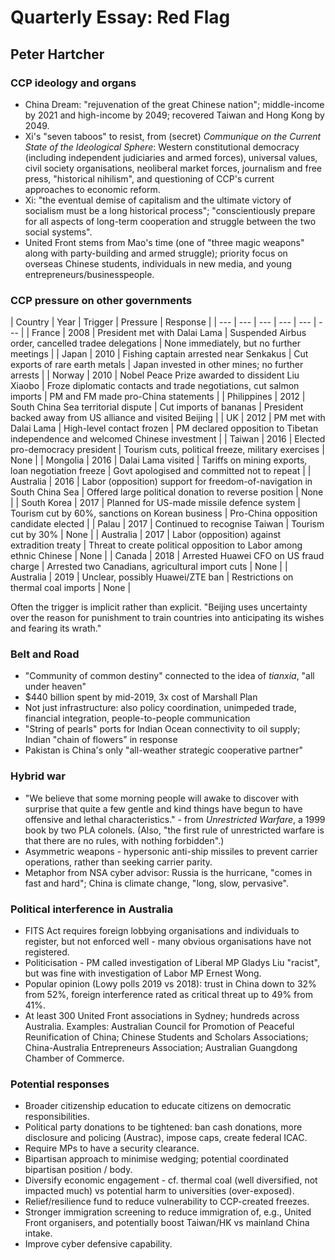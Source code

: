 # Quarterly Essay: Red Flag
## Peter Hartcher

### CCP ideology and organs
- China Dream: "rejuvenation of the great Chinese nation"; middle-income by 2021 and high-income by 2049; recovered Taiwan and Hong Kong by 2049.
- Xi's "seven taboos" to resist, from (secret) _Communique on the Current State of the Ideological Sphere_: Western constitutional democracy (including independent judiciaries and armed forces), universal values, civil society organisations, neoliberal market forces, journalism and free press, "historical nihilism", and questioning of CCP's current approaches to economic reform.
- Xi: "the eventual demise of capitalism and the ultimate victory of socialism must be a long historical process"; "conscientiously prepare for all aspects of long-term cooperation and struggle between the two social systems".
- United Front stems from Mao's time (one of "three magic weapons" along with party-building and armed struggle); priority focus on overseas Chinese students, individuals in new media, and young entrepreneurs/businesspeople.

### CCP pressure on other governments
| Country | Year | Trigger | Pressure | Response |
| --- | --- | --- | --- | --- | --- |
| France | 2008 | President met with Dalai Lama | Suspended Airbus order, cancelled tradee delegations | None immediately, but no further meetings |
| Japan | 2010 | Fishing captain arrested near Senkakus | Cut exports of rare earth metals | Japan invested in other mines; no further arrests |
| Norway | 2010 | Nobel Peace Prize awarded to dissident Liu Xiaobo | Froze diplomatic contacts and trade negotiations, cut salmon imports | PM and FM made pro-China statements |
| Philippines | 2012 | South China Sea territorial dispute | Cut imports of bananas | President backed away from US alliance and visited Beijing |
| UK | 2012 | PM met with Dalai Lama | High-level contact frozen | PM declared opposition to Tibetan independence and welcomed Chinese investment |
| Taiwan | 2016 | Elected pro-democracy president | Tourism cuts, political freeze, military exercises | None |
| Mongolia | 2016 | Dalai Lama visited | Tariffs on mining exports, loan negotiation freeze | Govt apologised and committed not to repeat |
| Australia | 2016 | Labor (opposition) support for freedom-of-navigation in South China Sea | Offered large political donation to reverse position | None |
| South Korea | 2017 | Planned for US-made missile defence system | Tourism cut by 60%, sanctions on Korean business | Pro-China opposition candidate elected |
| Palau | 2017 | Continued to recognise Taiwan | Tourism cut by 30% | None |
| Australia | 2017 | Labor (opposition) against extradition treaty | Threat to create political opposition to Labor among ethnic Chinese | None | 
| Canada | 2018 | Arrested Huawei CFO on US fraud charge | Arrested two Canadians, agricultural import cuts | None |
| Australia | 2019 | Unclear, possibly Huawei/ZTE ban | Restrictions on thermal coal imports | None  |

Often the trigger is implicit rather than explicit. "Beijing uses uncertainty over the reason for punishment to train countries into anticipating its wishes and fearing its wrath."

### Belt and Road
- "Community of common destiny" connected to the idea of _tianxia_, "all under heaven"
- $440 billion spent by mid-2019, 3x cost of Marshall Plan
- Not just infrastructure: also policy coordination, unimpeded trade, financial integration, people-to-people communication
- "String of pearls" ports for Indian Ocean connectivity to oil supply; Indian "chain of flowers" in response
- Pakistan is China's only "all-weather strategic cooperative partner"

### Hybrid war
- "We believe that some morning people will awake to discover with surprise that quite a few gentle and kind things have begun to have offensive and lethal characteristics." - from _Unrestricted Warfare_, a 1999 book by two PLA colonels. (Also, "the first rule of unrestricted warfare is that there are no rules, with nothing forbidden".)
- Asymmetric weapons - hypersonic anti-ship missiles to prevent carrier operations, rather than seeking carrier parity.
- Metaphor from NSA cyber advisor: Russia is the hurricane, "comes in fast and hard"; China is climate change, "long, slow, pervasive".

### Political interference in Australia
- FITS Act requires foreign lobbying organisations and individuals to register, but not enforced well - many obvious organisations have not registered.
- Politicisation - PM called investigation of Liberal MP Gladys Liu "racist", but was fine with investigation of Labor MP Ernest Wong.
- Popular opinion (Lowy polls 2019 vs 2018): trust in China down to 32% from 52%, foreign interference rated as critical threat up to 49% from 41%.
- At least 300 United Front associations in Sydney; hundreds across Australia. Examples: Australian Council for Promotion of Peaceful Reunification of China; Chinese Students and Scholars Associations; China-Australia Entrepreneurs Association; Australian Guangdong Chamber of Commerce. 

### Potential responses
- Broader citizenship education to educate citizens on democratic responsibilities.
- Political party donations to be tightened: ban cash donations, more disclosure and policing (Austrac), impose caps, create federal ICAC.
- Require MPs to have a security clearance.
- Bipartisan approach to minimise wedging; potential coordinated bipartisan position / body.
- Diversify economic engagement - cf. thermal coal (well diversified, not impacted much) vs potential harm to universities (over-exposed).
- Relief/resilience fund to reduce vulnerability to CCP-created freezes.
- Stronger immigration screening to reduce immigration of, e.g., United Front organisers, and potentially boost Taiwan/HK vs mainland China intake.
- Improve cyber defensive capability.
